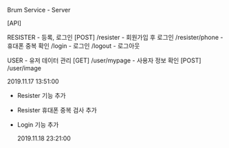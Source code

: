 Brum Service - Server

[API]

RESISTER - 등록, 로그인
[POST]
/resister - 회원가입 후 로그인
/resister/phone - 휴대폰 중복 확인
/login - 로그인
/logout - 로그아웃

USER - 유저 데이터 관리
[GET]
/user/mypage - 사용자 정보 확인
[POST]
/user/image

2019.11.17 13:51:00

- Resister 기능 추가
- Resister 휴대폰 중복 검사 추가
- Login 기능 추가

  2019.11.18 23:21:00
